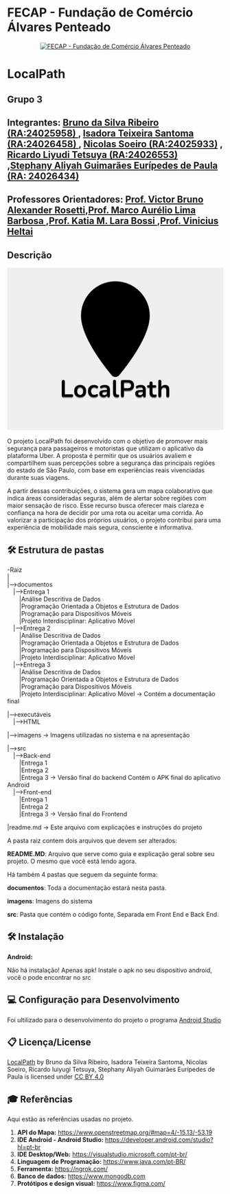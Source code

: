 # FECAP - Fundação de Comércio Álvares Penteado
<p align="center">
<a href= "https://www.fecap.br/"><img src="https://encrypted-tbn0.gstatic.com/images?q=tbn:ANd9GcRhZPrRa89Kma0ZZogxm0pi-tCn_TLKeHGVxywp-LXAFGR3B1DPouAJYHgKZGV0XTEf4AE&usqp=CAU" alt="FECAP - Fundação de Comércio Álvares Penteado" border="0"></a>
</p>

# LocalPath

## Grupo 3

## Integrantes: <a href="https://github.com/brunosr9">Bruno da Silva Ribeiro (RA:24025958) </a>, <a href="https://github.com/TexDotC0m">Isadora Teixeira Santoma (RA:24026458) </a>, <a href="https://github.com/NicSoeiroDev">Nicolas Soeiro (RA:24025933)</a> </a>, <a href="https://github.com/R4cardo">Ricardo Liyudi Tetsuya (RA:24026553) </a>,<a href ="https://github.com/brunosr9">Stephany Aliyah Guimarães Eurípedes de Paula (RA: 24026434) </a>

## Professores Orientadores: <a href="https://www.linkedin.com/in/victorbarq/">Prof. Victor Bruno Alexander Rosetti</a>,<a href=https://www.linkedin.com/in/marco-aurelio-lima-barbosa/>Prof. Marco Aurélio Lima Barbosa </a>,<a href="https://www.linkedin.com/in/katia-bossi/?original_referer=https%3A%2F%2Fgithub.com%2F">Prof. Katia M. Lara Bossi </a>,<a href="https://www.linkedin.com/in/vheltai/">Prof. Vinicius Heltai </a>

## Descrição

<p align="center">
  <img src="https://github.com/2025-1-NCC3/Projeto3/blob/main/images/LocalPath%20-%20Logo.png"alt="Logo do LocalPath" alt="LocalPath" border="0">
</p>

O projeto LocalPath foi desenvolvido com o objetivo de promover mais segurança para passageiros e motoristas que utilizam o aplicativo da plataforma Uber. A proposta é permitir que os usuários avaliem e compartilhem suas percepções sobre a segurança das principais regiões do estado de São Paulo, com base em experiências reais vivenciadas durante suas viagens.
</p>
<p>
A partir dessas contribuições, o sistema gera um mapa colaborativo que indica áreas consideradas seguras, além de alertar sobre regiões com maior sensação de risco. Esse recurso busca oferecer mais clareza e confiança na hora de decidir por uma rota ou aceitar uma corrida. Ao valorizar a participação dos próprios usuários, o projeto contribui para uma experiência de mobilidade mais segura, consciente e informativa.

## 🛠 Estrutura de pastas

-Raiz<br>
|<br>
|-->documentos  
&emsp;|-->Entrega 1  
&emsp;&emsp;|Análise Descritiva de Dados  
&emsp;&emsp;|Programação Orientada a Objetos e Estrutura de Dados  
&emsp;&emsp;|Programação para Dispositivos Móveis  
&emsp;&emsp;|Projeto Interdisciplinar: Aplicativo Móvel  
&emsp;|-->Entrega 2  
&emsp;&emsp;|Análise Descritiva de Dados  
&emsp;&emsp;|Programação Orientada a Objetos e Estrutura de Dados  
&emsp;&emsp;|Programação para Dispositivos Móveis  
&emsp;&emsp;|Projeto Interdisciplinar: Aplicativo Móvel  
&emsp;|-->Entrega 3  
&emsp;&emsp;|Análise Descritiva de Dados  
&emsp;&emsp;|Programação Orientada a Objetos e Estrutura de Dados  
&emsp;&emsp;|Programação para Dispositivos Móveis  
&emsp;&emsp;|Projeto Interdisciplinar: Aplicativo Móvel → Contém a documentação final  

|-->executáveis  
&emsp;|-->HTML  

|-->imagens → Imagens utilizadas no sistema e na apresentação  

|-->src  
&emsp;|-->Back-end  
&emsp;&emsp;|Entrega 1  
&emsp;&emsp;|Entrega 2  
&emsp;&emsp;|Entrega 3 → Versão final do backend  Contém o APK final do aplicativo Android  
&emsp;|-->Front-end  
&emsp;&emsp;|Entrega 1  
&emsp;&emsp;|Entrega 2  
&emsp;&emsp;|Entrega 3 → Versão final do Frontend  

|readme.md → Este arquivo com explicações e instruções do projeto  

A pasta raiz contem dois arquivos que devem ser alterados:

<b>README.MD</b>: Arquivo que serve como guia e explicação geral sobre seu projeto. O mesmo que você está lendo agora.

Há também 4 pastas que seguem da seguinte forma:

<b>documentos</b>: Toda a documentação estará nesta pasta.

<b>imagens</b>: Imagens do sistema

<b>src</b>: Pasta que contém o código fonte, Separada em Front End e Back End.


## 🛠 Instalação

<b>Android:</b>

Não há instalação! Apenas apk! 
Instale o apk no seu dispositivo android, você o pode encontrar no src

## 💻 Configuração para Desenvolvimento

Foi ultilizado para o desenvolvimento do projeto o programa <a href="https://developer.android.com/studio?hl=pt-br">Android Studio</a>


## 📋 Licença/License
 <p xmlns:cc="http://creativecommons.org/ns#" xmlns:dct="http://purl.org/dc/terms/"><a property="dct:title" rel="cc:attributionURL" href="https://github.com/2025-1-NCC3/Projeto3">LocalPath</a> by <span property="cc:attributionName">Bruno da Silva Ribeiro, Isadora Teixeira Santoma, Nicolas Soeiro, Ricardo luiyugi Tetsuya, Stephany Aliyah Guimarães Eurípedes de Paula</span> is licensed under <a href="https://creativecommons.org/licenses/by/4.0/?ref=chooser-v1" target="_blank" rel="license noopener noreferrer" style="display:inline-block;">CC BY 4.0<img style="height:22px!important;margin-left:3px;vertical-align:text-bottom;" src="https://mirrors.creativecommons.org/presskit/icons/cc.svg?ref=chooser-v1" alt=""><img style="height:22px!important;margin-left:3px;vertical-align:text-bottom;" src="https://mirrors.creativecommons.org/presskit/icons/by.svg?ref=chooser-v1" alt=""></a></p> 

## 🎓 Referências

Aqui estão as referências usadas no projeto.

1. **API do Mapa:** https://www.openstreetmap.org/#map=4/-15.13/-53.19
2. **IDE Android - Android Studio:** https://developer.android.com/studio?hl=pt-br
3. **IDE Desktop/Web:** https://visualstudio.microsoft.com/pt-br/
4. **Linguagem de Programação:** https://www.java.com/pt-BR/
5. **Ferramenta:** https://ngrok.com/ 
6. **Banco de dados:** https://www.mongodb.com
7. **Protótipos e design visual:** https://www.figma.com/ 
